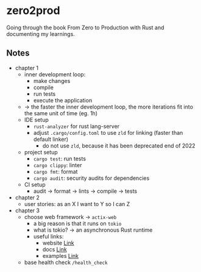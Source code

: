 # zero2prod

Going through the book From Zero to Production with Rust and documenting my learnings.

## Notes

- chapter 1
  - inner development loop:
    - make changes
    - compile
    - run tests
    - execute the application
  - -> the faster the inner development loop, the more iterations fit into the same unit of time (eg. 1h)
  - IDE setup
    - `rust-analyzer` for rust lang-server
    - adjust `.cargo/config.toml` to use `zld` for linking (faster than default linker)
      - do not use `zld`, because it has been deprecated end of 2022
  - project setup
    - `cargo test`: run tests
    - `cargo clippy`: linter
    - `cargo fmt`: format
    - `cargo audit`: security audits for dependencies
  - CI setup
    - audit -> format -> lints -> compile -> tests
- chapter 2
  - user stories: as an X I want to Y so I can Z
- chapter 3
  - choose web framework -> `actix-web`
    - a big reason is that it runs on `tokio`
    - what is tokio? -> an asynchronous Rust runtime
    - useful links:
      - website [Link](https://actix.rs/)
      - docs [Link](https://docs.rs/actix-web/4.0.1/actix_web/index.html)
      - examples [Link](https://github.com/actix/examples)
  - base health check `/health_check`
